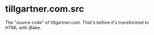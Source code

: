 # tillgartner.com.src
The "source code" of tillgartner.com. That's before it's transformed to HTML with jBake.
